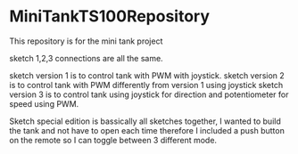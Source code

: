 # MiniTankTS100Repository

This repository is for the mini tank project

sketch 1,2,3 connections are all the same.

sketch version 1 is to control tank with PWM with joystick.
sketch version 2 is to control tank with PWM differently from version 1 using joystick
sketch version 3 is to control tank using joystick for direction and potentiometer for speed using PWM.


Sketch special edition is bassically all sketches together, I wanted to build the tank and not have to open each time therefore I included a push button on the remote so I can toggle between 3 different mode.

